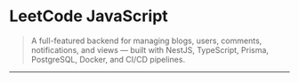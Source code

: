 # LeetCode JavaScript

> A full-featured backend for managing blogs, users, comments, notifications, and views — built with NestJS, TypeScript, Prisma, PostgreSQL, Docker, and CI/CD pipelines.

---